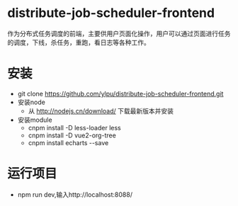 # distribute-job-scheduler-frontend
作为分布式任务调度的前端，主要供用户页面化操作，用户可以通过页面进行任务的调度，下线，杀任务，重跑，看日志等各种工作。
# 安装
* git clone https://github.com/ylpu/distribute-job-scheduler-frontend.git
* 安装node
  * 从 http://nodejs.cn/download/ 下载最新版本并安装
* 安装module
  * cnpm install -D less-loader less
  * cnpm install -D vue2-org-tree
  * cnpm install echarts --save
# 运行项目
* npm run dev,输入http://localhost:8088/
